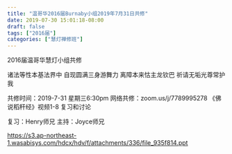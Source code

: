 ```yaml
---
title: "温哥华2016届Burnaby小组2019年7月31日共修"
date: 2019-07-30 15:01:18-08:00
draft: false
tags: ["2016届"]
categories: ["慧灯禅修班"]
---
```

2016届温哥华慧灯小组共修

诸法等性本基法界中
自现圆满三身游舞力
离障本来怙主龙钦巴
祈请无垢光尊常护我

共修时间：2019-7-31 星期三6:30pm
网络共修：zoom.us/j/7789995278
《佛说稻秆经》视频1-8 复习和讨论 

复习：Henry师兄
主持：Joyce师兄

 https://s3.ap-northeast-1.wasabisys.com/hdcx/hdv/f/attachments/336/file_935f814.ppt
